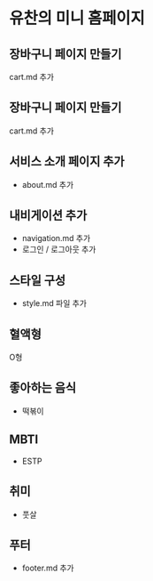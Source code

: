 # 유찬의 미니 홈페이지

## 장바구니 페이지 만들기

cart.md 추가

## 장바구니 페이지 만들기

cart.md 추가

## 서비스 소개 페이지 추가

- about.md 추가

## 내비게이션 추가

- navigation.md 추가
- 로그인 / 로그아웃 추가

## 스타일 구성

- style.md 파일 추가

## 혈액형

O형

## 좋아하는 음식

- 떡볶이

## MBTI

- ESTP

## 취미

- 풋살

## 푸터

- footer.md 추가
